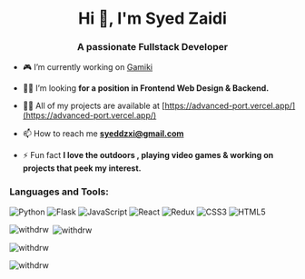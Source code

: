 <h1 align="center">Hi 👋, I'm Syed Zaidi</h1>
<h3 align="center">A passionate Fullstack Developer</h3>



- 🎮 I’m currently working on [Gamiki](https://github.com/withdrw/Gamiki)

- 👨‍💻 I’m looking **for a position in Frontend Web Design & Backend.**

- 👨‍💻 All of my projects are available at [https://advanced-port.vercel.app/](https://advanced-port.vercel.app/)

- 📫 How to reach me **syeddzxi@gmail.com**

- ⚡ Fun fact **I love the outdoors , playing video games & working on projects that peek my interest.**

<p align="left">
</p>

<h3 align="left">Languages and Tools:</h3>
<p align="left">

![Python](https://img.shields.io/badge/python-3670A0?style=for-the-badge&logo=python&logoColor=ffdd54) ![Flask](https://img.shields.io/badge/flask-%23000.svg?style=for-the-badge&logo=flask&logoColor=white) ![JavaScript](https://img.shields.io/badge/javascript-%23323330.svg?style=for-the-badge&logo=javascript&logoColor=%23F7DF1E) ![React](https://img.shields.io/badge/react-%2320232a.svg?style=for-the-badge&logo=react&logoColor=%2361DAFB) ![Redux](https://img.shields.io/badge/redux-%23593d88.svg?style=for-the-badge&logo=redux&logoColor=white) ![CSS3](https://img.shields.io/badge/css3-%231572B6.svg?style=for-the-badge&logo=css3&logoColor=white) ![HTML5](https://img.shields.io/badge/html5-%23E34F26.svg?style=for-the-badge&logo=html5&logoColor=white)

 </p>

<p><img align="left" src="https://github-readme-stats.vercel.app/api/top-langs?username=withdrw&show_icons=true&locale=en&layout=compact" alt="withdrw" /></p>

<p>&nbsp;<img align="center" src="https://github-readme-stats.vercel.app/api?username=withdrw&show_icons=true&locale=en" alt="withdrw" /></p>

<p><img align="center" src="https://github-readme-streak-stats.herokuapp.com/?user=withdrw&" alt="withdrw" /></p>

<p align="left"> <img src="https://komarev.com/ghpvc/?username=withdrw&label=Profile%20views&color=0e75b6&style=flat" alt="withdrw" /> </p>
